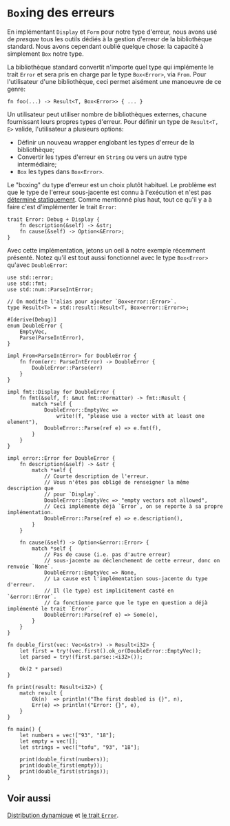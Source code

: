 # `Box`ing des erreurs

En implémentant `Display` et `Form` pour notre type d'erreur, nous avons usé de *presque* tous les outils dédiés à la gestion d'erreur de la bibliothèque standard. Nous avons cependant oublié quelque chose: la capacité à simplement `Box` notre type.

La bibliothèque standard convertit n'importe quel type qui implémente le trait `Error` et sera pris en charge par le type `Box<Error>`, via `From`. Pour l'utilisateur d'une bibliothèque, ceci permet aisément une manoeuvre de ce genre:

```rust,ignore
fn foo(...) -> Result<T, Box<Error>> { ... }
```

Un utilisateur peut utiliser nombre de bibliothèques externes, chacune fournissant leurs propres types d'erreur. Pour définir un type de `Result<T, E>` valide, l'utilisateur a plusieurs options:

* Définir un nouveau wrapper englobant les types d'erreur de la bibliothèque;
* Convertir les types d'erreur en `String` ou vers un autre type intermédiaire;
* `Box` les types dans `Box<Error>`.

Le "boxing" du type d'erreur est un choix plutôt habituel. Le problème est que le type de l'erreur sous-jacente est connu à l'exécution et n'est pas [déterminé statiquement][static_dispatch]. Comme mentionné plus haut, tout ce qu'il y a à faire c'est d'implémenter le trait `Error`:

```rust,ignore
trait Error: Debug + Display {
    fn description(&self) -> &str;
    fn cause(&self) -> Option<&Error>;
}
```

Avec cette implémentation, jetons un oeil à notre exemple récemment présenté. Notez qu'il est tout aussi fonctionnel avec le type `Box<Error>` qu'avec `DoubleError`:

```rust,editable
use std::error;
use std::fmt;
use std::num::ParseIntError;

// On modifie l'alias pour ajouter `Box<error::Error>`.
type Result<T> = std::result::Result<T, Box<error::Error>>;

#[derive(Debug)]
enum DoubleError {
    EmptyVec,
    Parse(ParseIntError),
}

impl From<ParseIntError> for DoubleError {
    fn from(err: ParseIntError) -> DoubleError {
        DoubleError::Parse(err)
    }
}

impl fmt::Display for DoubleError {
    fn fmt(&self, f: &mut fmt::Formatter) -> fmt::Result {
        match *self {
            DoubleError::EmptyVec =>
                write!(f, "please use a vector with at least one element"),
            DoubleError::Parse(ref e) => e.fmt(f),
        }
    }
}

impl error::Error for DoubleError {
    fn description(&self) -> &str {
        match *self {
            // Courte description de l'erreur.
            // Vous n'êtes pas obligé de renseigner la même description que 
            // pour `Display`.
            DoubleError::EmptyVec => "empty vectors not allowed",
            // Ceci implémente déjà `Error`, on se reporte à sa propre implémentation.
            DoubleError::Parse(ref e) => e.description(),
        }
    }

    fn cause(&self) -> Option<&error::Error> {
        match *self {
            // Pas de cause (i.e. pas d'autre erreur) 
            // sous-jacente au déclenchement de cette erreur, donc on renvoie `None`.
            DoubleError::EmptyVec => None,
            // La cause est l'implémentation sous-jacente du type d'erreur. 
            // Il (le type) est implicitement casté en `&error::Error`. 
            // Ca fonctionne parce que le type en question a déjà implémenté le trait `Error`.
            DoubleError::Parse(ref e) => Some(e),
        }
    }
}

fn double_first(vec: Vec<&str>) -> Result<i32> {
    let first = try!(vec.first().ok_or(DoubleError::EmptyVec));
    let parsed = try!(first.parse::<i32>());

    Ok(2 * parsed)
}

fn print(result: Result<i32>) {
    match result {
        Ok(n)  => println!("The first doubled is {}", n),
        Err(e) => println!("Error: {}", e),
    }
}

fn main() {
    let numbers = vec!["93", "18"];
    let empty = vec![];
    let strings = vec!["tofu", "93", "18"];

    print(double_first(numbers));
    print(double_first(empty));
    print(double_first(strings));
}

```

## Voir aussi

[Distribution dynamique][static_dispatch] et 
[le trait `Error`][error_trait].

[static_dispatch]: https://doc.rust-lang.org/book/trait-objects.html#dynamic-dispatch
[error_trait]: https://doc.rust-lang.org/std/error/trait.Error.html
